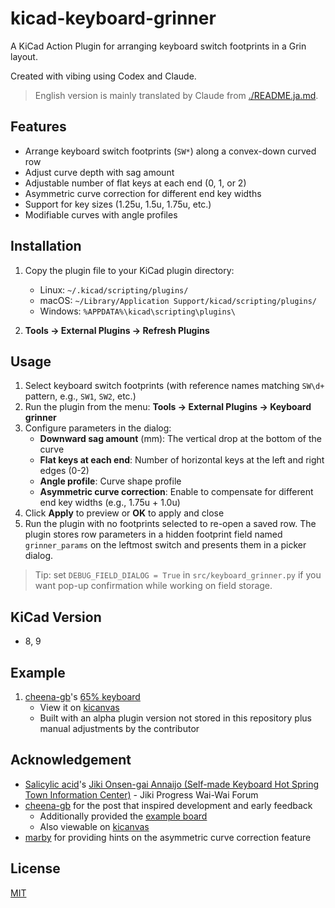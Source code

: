 # kicad-keyboard-grinner

A KiCad Action Plugin for arranging keyboard switch footprints in a Grin layout.

Created with vibing using Codex and Claude.

> English version is mainly translated by Claude from [./README.ja.md](./README.ja.md).

## Features

* Arrange keyboard switch footprints (`SW*`) along a convex-down curved row
* Adjust curve depth with sag amount
* Adjustable number of flat keys at each end (0, 1, or 2)
* Asymmetric curve correction for different end key widths
* Support for key sizes (1.25u, 1.5u, 1.75u, etc.)
* Modifiable curves with angle profiles

## Installation

1. Copy the plugin file to your KiCad plugin directory:
   * Linux: `~/.kicad/scripting/plugins/`
   * macOS: `~/Library/Application Support/kicad/scripting/plugins/`
   * Windows: `%APPDATA%\kicad\scripting\plugins\`

2. **Tools → External Plugins → Refresh Plugins**

## Usage

1. Select keyboard switch footprints (with reference names matching `SW\d+` pattern, e.g., `SW1`, `SW2`, etc.)
2. Run the plugin from the menu: **Tools → External Plugins → Keyboard grinner**
3. Configure parameters in the dialog:
   * **Downward sag amount** (mm): The vertical drop at the bottom of the curve
   * **Flat keys at each end**: Number of horizontal keys at the left and right edges (0-2)
   * **Angle profile**: Curve shape profile
   * **Asymmetric curve correction**: Enable to compensate for different end key widths (e.g., 1.75u + 1.0u)
4. Click **Apply** to preview or **OK** to apply and close
5. Run the plugin with no footprints selected to re-open a saved row. The plugin stores row parameters in a hidden footprint field named `grinner_params` on the leftmost switch and presents them in a picker dialog.

> Tip: set `DEBUG_FIELD_DIALOG = True` in `src/keyboard_grinner.py` if you want pop-up confirmation while working on field storage.

## KiCad Version

* 8, 9

## Example

1. [cheena-gb](https://github.com/cheena-gb)'s [65% keyboard](./example/griiiiiiiiii.kicad_pcb)
   * View it on [kicanvas](https://kicanvas.org/?github=https%3A%2F%2Fgithub.com%2Ff4ah6o%2Fkicad-keyboard-grinner%2Fblob%2Fmain%2Fexample%2Fgriiiiiiiiii.kicad_pcb)
   * Built with an alpha plugin version not stored in this repository plus manual adjustments by the contributor

## Acknowledgement

* [Salicylic acid](https://x.com/Salicylic_acid3)'s [Jiki Onsen-gai Annaijo (Self-made Keyboard Hot Spring Town Information Center)](https://discord.com/invite/xytwFtmvct) - Jiki Progress Wai-Wai Forum
* [cheena-gb](https://github.com/cheena-gb) for the post that inspired development and early feedback
  * Additionally provided the [example board](./example/griiiiiiiiii.kicad_pcb)
  * Also viewable on [kicanvas](https://kicanvas.org/?github=https%3A%2F%2Fgithub.com%2Ff4ah6o%2Fkicad-keyboard-grinner%2Fblob%2Fmain%2Fexample%2Fgriiiiiiiiii.kicad_pcb)
* [marby](https://github.com/marby3) for providing hints on the asymmetric curve correction feature

## License

[MIT](./LICENSE)
